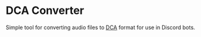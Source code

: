 # DCA Converter

Simple tool for converting audio files to [DCA](https://github.com/bwmarrin/dca) format for use in Discord bots.

